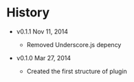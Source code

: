 # History

* v0.1.1 Nov 11, 2014
    * Removed Underscore.js depency

* v0.1.0 Mar 27, 2014
	* Created the first structure of plugin
